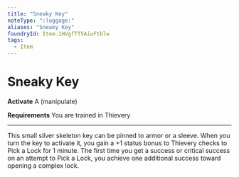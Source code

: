 ```yaml
---
title: "Sneaky Key"
noteType: ":luggage:"
aliases: "Sneaky Key"
foundryId: Item.1HVgfTT5AiuFtblw
tags:
  - Item
---
```


# Sneaky Key

**Activate** A (manipulate)

**Requirements** You are trained in Thievery

* * *

This small silver skeleton key can be pinned to armor or a sleeve. When you turn the key to activate it, you gain a +1 status bonus to Thievery checks to Pick a Lock for 1 minute. The first time you get a success or critical success on an attempt to Pick a Lock, you achieve one additional success toward opening a complex lock.
